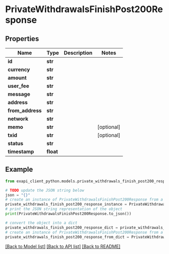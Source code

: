 # PrivateWithdrawalsFinishPost200Response


## Properties

Name | Type | Description | Notes
------------ | ------------- | ------------- | -------------
**id** | **str** |  | 
**currency** | **str** |  | 
**amount** | **str** |  | 
**user_fee** | **str** |  | 
**message** | **str** |  | 
**address** | **str** |  | 
**from_address** | **str** |  | 
**network** | **str** |  | 
**memo** | **str** |  | [optional] 
**txid** | **str** |  | [optional] 
**status** | **str** |  | 
**timestamp** | **float** |  | 

## Example

```python
from exapi_client_python.models.private_withdrawals_finish_post200_response import PrivateWithdrawalsFinishPost200Response

# TODO update the JSON string below
json = "{}"
# create an instance of PrivateWithdrawalsFinishPost200Response from a JSON string
private_withdrawals_finish_post200_response_instance = PrivateWithdrawalsFinishPost200Response.from_json(json)
# print the JSON string representation of the object
print(PrivateWithdrawalsFinishPost200Response.to_json())

# convert the object into a dict
private_withdrawals_finish_post200_response_dict = private_withdrawals_finish_post200_response_instance.to_dict()
# create an instance of PrivateWithdrawalsFinishPost200Response from a dict
private_withdrawals_finish_post200_response_from_dict = PrivateWithdrawalsFinishPost200Response.from_dict(private_withdrawals_finish_post200_response_dict)
```
[[Back to Model list]](../README.md#documentation-for-models) [[Back to API list]](../README.md#documentation-for-api-endpoints) [[Back to README]](../README.md)



